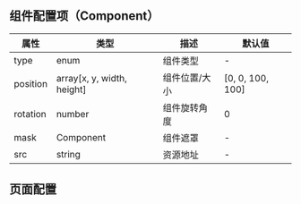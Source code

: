 ## 组件配置项（Component）

| 属性 | 类型 | 描述 | 默认值 |
| ---- | ---- | ---- | ---- |
| type | enum | 组件类型 | - |
| position | array[x, y, width, height] | 组件位置/大小 | [0, 0, 100, 100] |
| rotation | number | 组件旋转角度 | 0 |
| mask | Component | 组件遮罩 | - |
| src | string | 资源地址 | - |

## 页面配置
